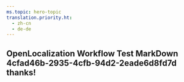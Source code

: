 ```yaml
---
ms.topic: hero-topic
translation.priority.ht: 
  - zh-cn
  - de-de
---
```

## OpenLocalization Workflow Test MarkDown 4cfad46b-2935-4cfb-94d2-2eade6d8fd7d thanks!
